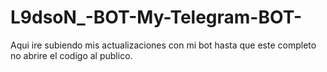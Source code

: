# L9dsoN_-BOT-My-Telegram-BOT-

Aqui ire subiendo mis actualizaciones con mi bot hasta que este completo no abrire el codigo al publico.
